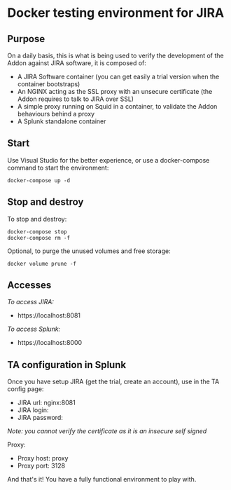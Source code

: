 # Docker testing environment for JIRA

## Purpose

On a daily basis, this is what is being used to verify the development of the Addon against JIRA software, it is composed of:

- A JIRA Software container (you can get easily a trial version when the container bootstraps)
- An NGINX acting as the SSL proxy with an unsecure certificate (the Addon requires to talk to JIRA over SSL)
- A simple proxy running on Squid in a container, to validate the Addon behaviours behind a proxy
- A Splunk standalone container

## Start

Use Visual Studio for the better experience, or use a docker-compose command to start the environment:

```
docker-compose up -d
```

## Stop and destroy

To stop and destroy:

```
docker-compose stop
docker-compose rm -f
```

Optional, to purge the unused volumes and free storage:

```
docker volume prune -f
```

## Accesses

*To access JIRA:*

- https://localhost:8081

*To access Splunk:*

- https://localhost:8000

## TA configuration in Splunk

Once you have setup JIRA (get the trial, create an account), use in the TA config page:

- JIRA url: nginx:8081
- JIRA login: <the loging you have created>
- JIRA password: <the password that was assigned>

*Note: you cannot verify the certificate as it is an insecure self signed*

Proxy:

- Proxy host: proxy
- Proxy port: 3128

And that's it! You have a fully functional environment to play with.
